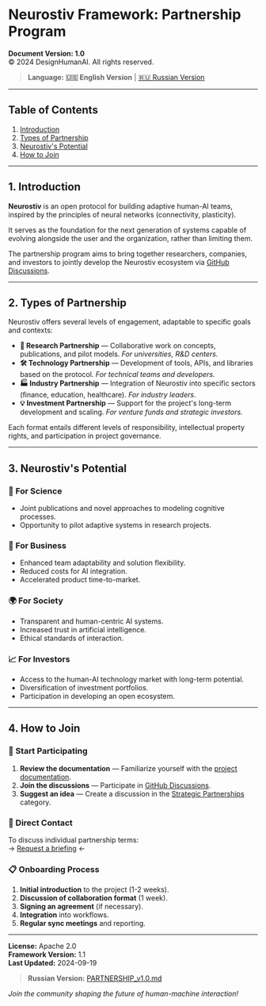 # Neurostiv Framework: Partnership Program

**Document Version: 1.0**  
© 2024 DesignHumanAI. All rights reserved.

> **Language:** **🇺🇸 English Version** | [🇷🇺 Russian Version](PARTNERSHIP_v1.0.md)  

---

## Table of Contents

1. [Introduction](#1-introduction)  
2. [Types of Partnership](#2-types-of-partnership)  
3. [Neurostiv's Potential](#3-neurostivs-potential)  
4. [How to Join](#4-how-to-join)  

---

## 1. Introduction

**Neurostiv** is an open protocol for building adaptive human-AI teams, inspired by the principles of neural networks (connectivity, plasticity).  

It serves as the foundation for the next generation of systems capable of evolving alongside the user and the organization, rather than limiting them.

The partnership program aims to bring together researchers, companies, and investors to jointly develop the Neurostiv ecosystem via [GitHub Discussions](https://github.com/designhumanai/neurostiv-framework/discussions).

---

## 2. Types of Partnership

Neurostiv offers several levels of engagement, adaptable to specific goals and contexts:

- **🧪 Research Partnership** — Collaborative work on concepts, publications, and pilot models. *For universities, R&D centers.*  
- **🛠️ Technology Partnership** — Development of tools, APIs, and libraries based on the protocol. *For technical teams and developers.*  
- **🏭 Industry Partnership** — Integration of Neurostiv into specific sectors (finance, education, healthcare). *For industry leaders.*  
- **💡 Investment Partnership** — Support for the project's long-term development and scaling. *For venture funds and strategic investors.*  

Each format entails different levels of responsibility, intellectual property rights, and participation in project governance.

---

## 3. Neurostiv's Potential

### 🔬 For Science
- Joint publications and novel approaches to modeling cognitive processes.  
- Opportunity to pilot adaptive systems in research projects.  

### 💼 For Business
- Enhanced team adaptability and solution flexibility.  
- Reduced costs for AI integration.  
- Accelerated product time-to-market.  

### 🌍 For Society
- Transparent and human-centric AI systems.  
- Increased trust in artificial intelligence.  
- Ethical standards of interaction.  

### 📈 For Investors
- Access to the human-AI technology market with long-term potential.  
- Diversification of investment portfolios.  
- Participation in developing an open ecosystem.  

---

## 4. How to Join

### 🚀 Start Participating

1. **Review the documentation** — Familiarize yourself with the [project documentation](https://github.com/designhumanai/neurostiv-framework).  
2. **Join the discussions** — Participate in [GitHub Discussions](https://github.com/designhumanai/neurostiv-framework/discussions).  
3. **Suggest an idea** — Create a discussion in the [Strategic Partnerships](https://github.com/designhumanai/neurostiv-framework/discussions/categories/strategic-partnerships) category.  

### 💌 Direct Contact

To discuss individual partnership terms:  
→ [Request a briefing](mailto:partnerships@designhumanai.com) ←  

### 📋 Onboarding Process

1. **Initial introduction** to the project (1-2 weeks).  
2. **Discussion of collaboration format** (1 week).  
3. **Signing an agreement** (if necessary).  
4. **Integration** into workflows.  
5. **Regular sync meetings** and reporting.  

---

**License:** Apache 2.0  
**Framework Version:** 1.1  
**Last Updated:** 2024-09-19  

> **Russian Version:** [PARTNERSHIP_v1.0.md](PARTNERSHIP_v1.0.md)  

*Join the community shaping the future of human-machine interaction!*
